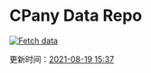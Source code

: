 # CPany Data Repo

[![Fetch data](https://github.com/yjl9903/CPany/actions/workflows/fetch.yml/badge.svg)](https://github.com/yjl9903/CPany/actions/workflows/fetch.yml)

<!-- START_SECTION: update_time -->
更新时间：[2021-08-19 15:37](https://www.timeanddate.com/worldclock/fixedtime.html?msg=Fetch+data&iso=20210819T153724&p1=237)
<!-- END_SECTION: update_time -->
